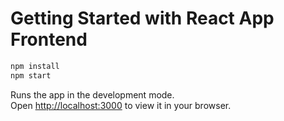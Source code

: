 # Getting Started with React App Frontend

 
```bash  
npm install
npm start
```

Runs the app in the development mode.\
Open [http://localhost:3000](http://localhost:3000) to view it in your browser.

